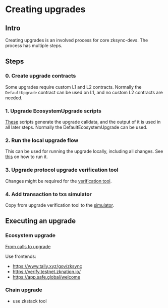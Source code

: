 # Creating upgrades

## Intro

Creating upgrades is an involved process for core zksync-devs. The process has multiple steps. 

## Steps

### 0. Create upgrade contracts

Some upgrades require custom L1 and L2 contracts. Normally the `DefaultUpgrade` contract can be used on L1, and no custom L2 contracts are needed.

### 1. Upgrade EcosystemUpgrade scripts

[These](https://github.com/matter-labs/era-contracts/blob/main/l1-contracts/deploy-scripts/upgrade/README.md) scripts generate the upgrade calldata, and the output of it is used in all later steps. Normally the DefaultEcosystemUpgrade can be used.

### 2. Run the local upgrade flow

This can be used for running the upgrade locally, including all changes. See [this](https://github.com/matter-labs/zksync-era/tree/main/infrastructure/local-gateway-upgrade-testing) on how to run it.

### 3. Upgrade protocol upgrade verification tool

Changes might be required for the [verification tool](https://github.com/matter-labs/protocol-upgrade-verification-tool).

### 4. Add transaction to txs simulator

Copy from upgrade verification tool to the [simulator](https://github.com/matter-labs/transaction-simulator/).

## Executing an upgrade

### Ecosystem upgrade

[From calls to upgrade](https://github.com/matter-labs/transaction-simulator/blob/main/docs/froms-calls-to-upgrade.md)

Use frontends:

- https://www.tally.xyz/gov/zksync
- https://verify.testnet.zknation.io/
- https://app.safe.global/welcome

### Chain upgrade

- use zkstack tool
